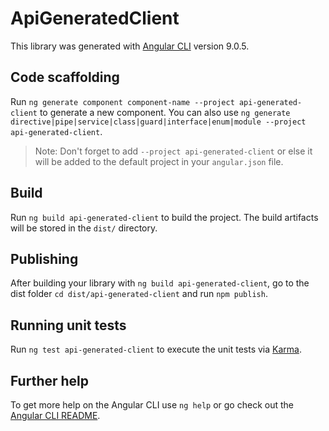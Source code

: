 # ApiGeneratedClient

This library was generated with [Angular CLI](https://github.com/angular/angular-cli) version 9.0.5.

## Code scaffolding

Run `ng generate component component-name --project api-generated-client` to generate a new component. You can also use `ng generate directive|pipe|service|class|guard|interface|enum|module --project api-generated-client`.
> Note: Don't forget to add `--project api-generated-client` or else it will be added to the default project in your `angular.json` file. 

## Build

Run `ng build api-generated-client` to build the project. The build artifacts will be stored in the `dist/` directory.

## Publishing

After building your library with `ng build api-generated-client`, go to the dist folder `cd dist/api-generated-client` and run `npm publish`.

## Running unit tests

Run `ng test api-generated-client` to execute the unit tests via [Karma](https://karma-runner.github.io).

## Further help

To get more help on the Angular CLI use `ng help` or go check out the [Angular CLI README](https://github.com/angular/angular-cli/blob/master/README.md).
